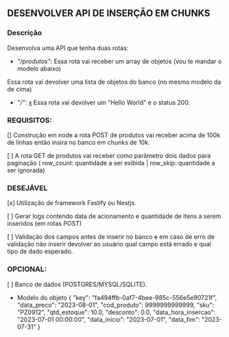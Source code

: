 ## DESENVOLVER API DE INSERÇÃO EM CHUNKS

### Descrição 

Desenvolva uma API que tenha duas rotas:
* *"/produtos"*:
[ ](POST) Essa rota vai receber um array de objetos (vou te mandar o modelo abaixo)

[ ](GET) Essa rota vai devolver uma lista de objetos do banco (no mesmo modelo da de cima)


* *"/"*:
[x](GET) Essa rota vai devolver um "Hello World" e o status 200.

### REQUISITOS:

[] Construção em node a rota POST de produtos vai receber acima de 100k de linhas então insira no banco em chunks de 10k.

[ ] A rota GET de produtos vai receber como parâmetro dois dados para paginação ( row_count:  quantidade a ser exibida | row_skip: quantidade a ser ignorada) 

### DESEJÁVEL 
[x] Utilização de framework Fastify ou Nestjs. 

[ ] Gerar logs contendo data de acionamento e quantidade de itens a serem inseridos (em rotas POST)

[ ] Validação dos campos antes de inserir no banco e em caso de erro de validação não inserir devolver ao usuário qual campo está errado e qual tipo de dado esperado.

### OPCIONAL:

[ ] Banco de dados (POSTGRES/MYSQL/SQLITE).

- Modelo do objeto 
{
  "key": "fa494ffb-0af7-4bee-985c-556e5e90721f",
  "data_preco": "2023-08-01",
  "cod_produto": 9999999999999,
  "sku": "PZ0912",
  "qtd_estoque": 10.0,
  "desconto": 0.0,
  "data_hora_insercao": "2023-07-01 00:00:00",
  "data_inicio": "2023-07-01",
  "data_fim": "2023-07-31"
}